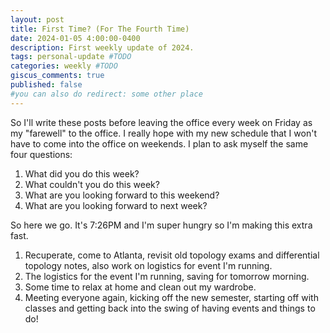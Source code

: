 ```yaml
---
layout: post
title: First Time? (For The Fourth Time)
date: 2024-01-05 4:00:00-0400
description: First weekly update of 2024.
tags: personal-update #TODO
categories: weekly #TODO
giscus_comments: true
published: false
#you can also do redirect: some other place
---
```


So I'll write these posts before leaving the office every week on Friday as my "farewell" to the office. I really hope with my new schedule that I won't have to come into the office on weekends. I plan to ask myself the same four questions:

1. What did you do this week?
2. What couldn't you do this week?
3. What are you looking forward to this weekend?
4. What are you looking forward to next week?

So here we go. It's 7:26PM and I'm super hungry so I'm making this extra fast.

1. Recuperate, come to Atlanta, revisit old topology exams and differential topology notes, also work on logistics for event I'm running.
2. The logistics for the event I'm running, saving for tomorrow morning.
3. Some time to relax at home and clean out my wardrobe.
4. Meeting everyone again, kicking off the new semester, starting off with classes and getting back into the swing of having events and things to do!


